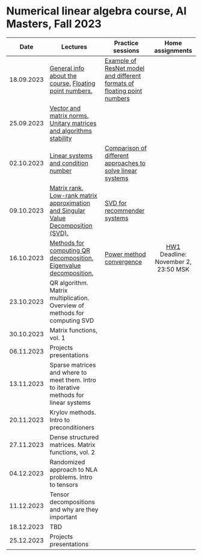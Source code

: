 # Numerical linear algebra course, AI Masters, Fall 2023

|Date| Lectures | Practice sessions | Home assignments|
|----|----|----| :----: |
| 18.09.2023 | [General info about the course.](./lectures/general_info.ipynb) [Floating point numbers.](./lectures/lecture1/lecture-1.ipynb) | [Example of ResNet model and different formats of floating point numbers](./practice/class1/floating_point_resnet_model.ipynb) | |
| 25.09.2023 | [Vector and matrix norms. Unitary matrices and algorithms stability](./lectures/lecture2/lecture2.ipynb) | |
| 02.10.2023 | [Linear systems and condition number](./lectures/lecture3/lecture3.ipynb) | [Comparison of different approaches to solve linear systems](./practice/class3/linsys.ipynb) | | 
| 09.10.2023 | [Matrix rank. Low-rank matrix approximation and Singular Value Decomposition (SVD).](./lectures/lecture4/lecture4.ipynb) | [SVD for recommender systems](./practice/class4/svd4recsys.ipynb) | | 
| 16.10.2023 | [Methods for computing QR decomposition. Eigenvalue decomposition.](./lectures/lecture5/lecture5.ipynb) | [Power method convergence](./practice/class5/power_method.ipynb) | [HW1](./hw/hw1.ipynb) </br> Deadline: November 2, 23:50 MSK
| 23.10.2023 | QR algorithm. Matrix multiplication. Overview of methods for computing SVD | | | 
| 30.10.2023 | Matrix functions, vol. 1 | | |
| 06.11.2023 | Projects presentations | | | | 
| 13.11.2023 | Sparse matrices and where to meet them. Intro to iterative methods for linear systems | | | 
| 20.11.2023 | Krylov methods. Intro to preconditioners | | |
| 27.11.2023 | Dense structured matrices. Matrix functions, vol. 2 | | |
| 04.12.2023 | Randomized approach to NLA problems. Intro to tensors | | | 
| 11.12.2023 | Tensor decompositions and why are they important | | |
| 18.12.2023 | TBD | | |
| 25.12.2023 | Projects presentations | | |

